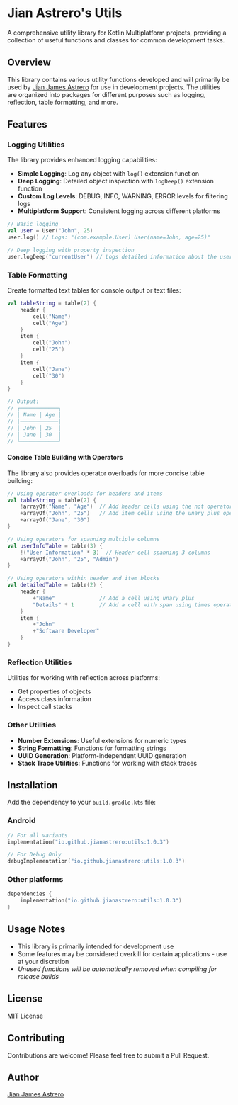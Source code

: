# Jian Astrero's Utils

A comprehensive utility library for Kotlin Multiplatform projects, providing a collection of useful functions and
classes for common development tasks.

## Overview

This library contains various utility functions developed and will primarily be used
by [Jian James Astrero](https://github.com/jianastrero) for use in development projects. The utilities are organized
into packages for different purposes such as logging, reflection, table formatting, and more.

## Features

### Logging Utilities

The library provides enhanced logging capabilities:

- **Simple Logging**: Log any object with `log()` extension function
- **Deep Logging**: Detailed object inspection with `logDeep()` extension function
- **Custom Log Levels**: DEBUG, INFO, WARNING, ERROR levels for filtering logs
- **Multiplatform Support**: Consistent logging across different platforms

```kotlin
// Basic logging
val user = User("John", 25)
user.log() // Logs: "(com.example.User) User(name=John, age=25)"

// Deep logging with property inspection
user.logDeep("currentUser") // Logs detailed information about the user object
```

### Table Formatting

Create formatted text tables for console output or text files:

```kotlin
val tableString = table(2) {
    header {
        cell("Name")
        cell("Age")
    }
    item {
        cell("John")
        cell("25")
    }
    item {
        cell("Jane")
        cell("30")
    }
}

// Output:
// ┌────────────┐
// │ Name │ Age │
// │────────────│
// │ John │ 25  │
// │ Jane │ 30  │
// └────────────┘
```

#### Concise Table Building with Operators

The library also provides operator overloads for more concise table building:

```kotlin
// Using operator overloads for headers and items
val tableString = table(2) {
    !arrayOf("Name", "Age")  // Add header cells using the not operator
    +arrayOf("John", "25")   // Add item cells using the unary plus operator
    +arrayOf("Jane", "30")
}

// Using operators for spanning multiple columns
val userInfoTable = table(3) {
    !("User Information" * 3)  // Header cell spanning 3 columns
    +arrayOf("John", "25", "Admin")
}

// Using operators within header and item blocks
val detailedTable = table(2) {
    header {
        +"Name"              // Add a cell using unary plus
        "Details" * 1        // Add a cell with span using times operator
    }
    item {
        +"John"
        +"Software Developer"
    }
}
```

### Reflection Utilities

Utilities for working with reflection across platforms:

- Get properties of objects
- Access class information
- Inspect call stacks

### Other Utilities

- **Number Extensions**: Useful extensions for numeric types
- **String Formatting**: Functions for formatting strings
- **UUID Generation**: Platform-independent UUID generation
- **Stack Trace Utilities**: Functions for working with stack traces

## Installation

Add the dependency to your `build.gradle.kts` file:

### Android

```kotlin
// For all variants
implementation("io.github.jianastrero:utils:1.0.3")

// For Debug Only
debugImplementation("io.github.jianastrero:utils:1.0.3")
```

### Other platforms

```kotlin
dependencies {
    implementation("io.github.jianastrero:utils:1.0.3")
}
```

## Usage Notes

- This library is primarily intended for development use
- Some features may be considered overkill for certain applications - use at your discretion
- _Unused functions will be automatically removed when compiling for release builds_

## License

MIT License

## Contributing

Contributions are welcome! Please feel free to submit a Pull Request.

## Author

[Jian James Astrero](https://github.com/jianastrero)
